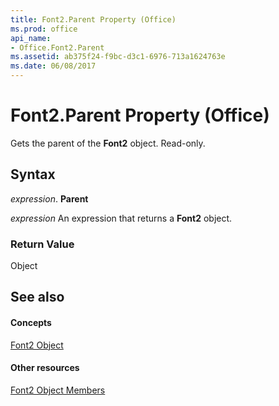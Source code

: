 ```yaml
---
title: Font2.Parent Property (Office)
ms.prod: office
api_name:
- Office.Font2.Parent
ms.assetid: ab375f24-f9bc-d3c1-6976-713a1624763e
ms.date: 06/08/2017
---
```



# Font2.Parent Property (Office)

Gets the parent of the  **Font2** object. Read-only.


## Syntax

 _expression_. **Parent**

 _expression_ An expression that returns a **Font2** object.


### Return Value

Object


## See also


#### Concepts


[Font2 Object](font2-object-office.md)
#### Other resources


[Font2 Object Members](font2-members-office.md)

